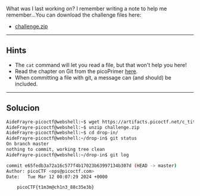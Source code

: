 What was I last working on? I remember writing a note to help me remember...You can download the challenge files here:
- [challenge.zip](https://artifacts.picoctf.net/c_titan/163/challenge.zip)
_________________________
## Hints
* The `cat` command will let you read a file, but that won't help you here!
* Read the chapter on Git from the picoPrimer [here](https://primer.picoctf.org/#_git_version_control).
* When committing a file with git, a message can (and should) be included.
______________
## Solucion

``` bash
AideFrayre-picoctf@webshell:~$ wget https://artifacts.picoctf.net/c_titan/163/challenge.zip
AideFrayre-picoctf@webshell:~$ unzip challenge.zip
AideFrayre-picoctf@webshell:~$ cd drop-in/
AideFrayre-picoctf@webshell:~/drop-in$ git status
On branch master
nothing to commit, working tree clean
AideFrayre-picoctf@webshell:~/drop-in$ git log

commit e65fedb3a72a16c577f4b17023b63997134b307d (HEAD -> master)
Author: picoCTF <ops@picoctf.com>
Date:   Tue Mar 12 00:07:29 2024 +0000

    picoCTF{t1m3m@ch1n3_88c35e3b}
```

